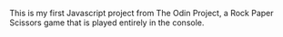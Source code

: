 This is my first Javascript project from The Odin Project, a Rock Paper Scissors game that is played entirely in the console.

